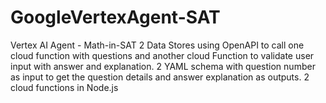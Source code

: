 # GoogleVertexAgent-SAT
Vertex AI Agent - Math-in-SAT
2 Data Stores using OpenAPI to call one cloud function with questions and another cloud Function to validate user input with answer and explanation.
2 YAML schema with question number as input to get the question details and answer explanation as outputs.
2 cloud functions in Node.js
